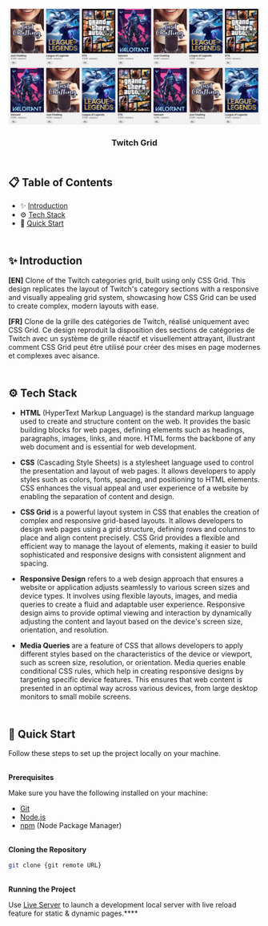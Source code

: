 <div align="center">
    <a href="https://twitch-grid-fv.netlify.app" target="_blank">
      <img src="design/preview.png" alt="Project Banner">
    </a>
  <h3 align="center">Twitch Grid</h3>
</div>

##  <br /> 📋 <a name="table">Table of Contents</a>

- ✨ [Introduction](#introduction)
- ⚙️ [Tech Stack](#tech-stack)
- 🚀 [Quick Start](#quick-start)

##  <br /> <a name="introduction">✨ Introduction</a>

**[EN]** Clone of the Twitch categories grid, built using only CSS Grid. This design replicates the layout of Twitch's category sections with a responsive and visually appealing grid system, showcasing how CSS Grid can be used to create complex, modern layouts with ease.

**[FR]** Clone de la grille des catégories de Twitch, réalisé uniquement avec CSS Grid. Ce design reproduit la disposition des sections de catégories de Twitch avec un système de grille réactif et visuellement attrayant, illustrant comment CSS Grid peut être utilisé pour créer des mises en page modernes et complexes avec aisance.

##  <br /> <a name="tech-stack">⚙️ Tech Stack</a>

- **HTML** (HyperText Markup Language) is the standard markup language used to create and structure content on the web. It provides the basic building blocks for web pages, defining elements such as headings, paragraphs, images, links, and more. HTML forms the backbone of any web document and is essential for web development.
  
- **CSS** (Cascading Style Sheets) is a stylesheet language used to control the presentation and layout of web pages. It allows developers to apply styles such as colors, fonts, spacing, and positioning to HTML elements. CSS enhances the visual appeal and user experience of a website by enabling the separation of content and design.
  
- **CSS Grid** is a powerful layout system in CSS that enables the creation of complex and responsive grid-based layouts. It allows developers to design web pages using a grid structure, defining rows and columns to place and align content precisely. CSS Grid provides a flexible and efficient way to manage the layout of elements, making it easier to build sophisticated and responsive designs with consistent alignment and spacing.

- **Responsive Design** refers to a web design approach that ensures a website or application adjusts seamlessly to various screen sizes and device types. It involves using flexible layouts, images, and media queries to create a fluid and adaptable user experience. Responsive design aims to provide optimal viewing and interaction by dynamically adjusting the content and layout based on the device's screen size, orientation, and resolution.

- **Media Queries** are a feature of CSS that allows developers to apply different styles based on the characteristics of the device or viewport, such as screen size, resolution, or orientation. Media queries enable conditional CSS rules, which help in creating responsive designs by targeting specific device features. This ensures that web content is presented in an optimal way across various devices, from large desktop monitors to small mobile screens.

## <br /> <a name="quick-start">🚀 Quick Start</a>

Follow these steps to set up the project locally on your machine.

<br/>**Prerequisites**

Make sure you have the following installed on your machine:

- [Git](https://git-scm.com/)
- [Node.js](https://nodejs.org/en)
- [npm](https://www.npmjs.com/) (Node Package Manager)

<br/>**Cloning the Repository**

```bash
git clone {git remote URL}
```

<br/>**Running the Project**

Use [Live Server](https://marketplace.visualstudio.com/items?itemName=ritwickdey.LiveServer)
to launch a development local server with live reload feature for static & dynamic pages.****